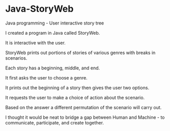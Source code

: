 # Java-StoryWeb
Java programming - User interactive story tree

I created a program in Java called StoryWeb.

It is interactive with the user.

StoryWeb prints out portions of stories of various genres with breaks in scenarios.

Each story has a beginning, middle, and end.

It first asks the user to choose a genre.

It prints out the beginning of a story then gives the user two options.

It requests the user to make a choice of action about the scenario.

Based on the answer a different permutation of the scenario will carry out.

I thought it would be neat to bridge a gap between Human and Machine - to communicate, participate, and create together.
